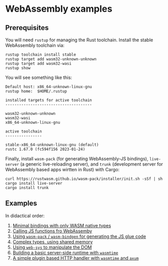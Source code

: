 # WebAssembly examples

## Prerequisites
You will need `rustup` for managing the Rust toolchain.
Install the stable WebAssembly toolchain via:
```
rustup toolchain install stable
rustup target add wasm32-unknown-unknown
rustup target add wasm32-wasi
rustup show
```

You will see something like this:
```
Default host: x86_64-unknown-linux-gnu
rustup home:  $HOME/.rustup

installed targets for active toolchain
--------------------------------------

wasm32-unknown-unknown
wasm32-wasi
x86_64-unknown-linux-gnu

active toolchain
----------------

stable-x86_64-unknown-linux-gnu (default)
rustc 1.67.0 (fc594f156 2023-01-24)
```

Finally, install `wasm-pack` (for generating WebAssembly-JS bindings), `live-server` (a generic live-reloading server), and `trunk` (development server for WebAssembly based apps wirtten in Rust) with Cargo:
```
curl https://rustwasm.github.io/wasm-pack/installer/init.sh -sSf | sh
cargo install live-server
cargo install trunk
```

## Examples
In didactical order:
1. [Minimal bindings with only WASM native types](client-side-basic/)
2. [Calling JS functions fro WebAssemby](client-side-bind-js/)
3. [Using `wasm-pack` / `wasm-bindgen` for generating the JS glue code](client-side-wasm-pack/)
4. [Complex types, using shared memory](client-side-complex-types/)
5. [Using `web-sys` to manipulate the DOM](client-side-web-sys/)
6. [Building a basic server-side runtime with `wasmtime`](server-side-basic/)
7. [A simple plugin based HTTP handler with `wasmtime` and `axum`](server-side-http-handler/)
